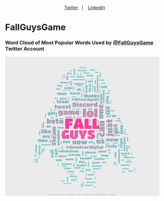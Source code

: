 <div align="center">

&nbsp;&nbsp;&nbsp; [Twitter][Twitter]&nbsp;&nbsp;&nbsp;|&nbsp;&nbsp;&nbsp; [LinkedIn][LinkedIn]

</div>

[Twitter]:https://twitter.com/ezekielknight
[LinkedIn]:https://www.linkedin.com/in/mmhchan/

# FallGuysGame

### Word Cloud of Most Popular Words Used by [@FallGuysGame](https://twitter.com/FallGuysGame) Twitter Account

![./plots/wordcloud.png](https://raw.githubusercontent.com/mmhchan/fallguysgame/master/plots/wordcloud.png)
